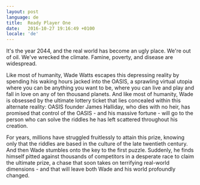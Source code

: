 ```yaml
---
layout: post
language: de
title:  Ready Player One
date:   2016-10-27 19:16:49 +0100
locale: 'de'
---
```


It's the year 2044, and the real world has become an ugly place. We're out of oil. We've wrecked the climate. Famine, poverty, and disease are widespread. 

Like most of humanity, Wade Watts escapes this depressing reality by spending his waking hours jacked into the OASIS, a sprawling virtual utopia where you can be anything you want to be, where you can live and play and fall in love on any of ten thousand planets. And like most of humanity, Wade is obsessed by the ultimate lottery ticket that lies concealed within this alternate reality: OASIS founder James Halliday, who dies with no heir, has promised that control of the OASIS - and his massive fortune - will go to the person who can solve the riddles he has left scattered throughout his creation. 

For years, millions have struggled fruitlessly to attain this prize, knowing only that the riddles are based in the culture of the late twentieth century. And then Wade stumbles onto the key to the first puzzle. Suddenly, he finds himself pitted against thousands of competitors in a desperate race to claim the ultimate prize, a chase that soon takes on terrifying real-world dimensions - and that will leave both Wade and his world profoundly changed.
